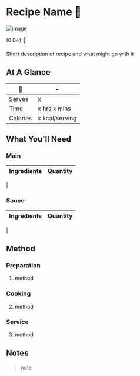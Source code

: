 # Recipe Name 🥦

![image](https://drive.google.com/uc?export=view&id=1TTqqLcTi78Juntj3kqNQUjgtYPNmhLLK)

[//]: # (when adding google drive link, just replace the asset id, don't change anything else about the above link otherwise the image will not display)

[//]: # (remember to give rating and delete the green heart if not a whole-health dish)

(0.0⭐️) 💚 

Short description of recipe and what might go with it

## At A Glance

🥦 | -
-- | --
Serves | x
Time | x hrs x mins
Calories | x kcal/serving

## What You'll Need

### **Main**

Ingredients | Quantity
-- | --
|

### **Sauce**

Ingredients | Quantity
-- | --
|

## Method

### **Preparation**

1. method

### **Cooking**

2. method

### **Service**

3. method

## Notes

> note